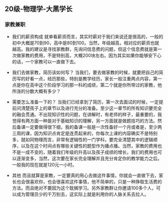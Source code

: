 ## 20级-物理学-大黑学长

### 家教兼职

* 我们的薪资构成
  就单看薪资而言，其实时薪对于我们来说还是很高的，一般的初中大概是70到90，高中是80到100。当然，年级越高，相对应的薪资也就越高。我的建议是寻找家教群，先询问信息费的问题，但这个信息费就是第一次做家教的费用，不是特别高，大概200块左右。因为其实如果你能够安下心的话，一个家教可以一直做下去。

* 我们去做家教，简历该如何写？
  当我们，要去做家教的时候，就要把自己的简历写的好看一点，经历那些，特别是教学经历，家长一般注重两点内容，第一点是你在高中这个阶段学习的那一科的成绩，第二个就是你所带过的家教，他所涨的分数大概有多少？

* 需要怎么准备一下的？
  当我们已经拿到了简历，第一次去面试的时候，一定提前问清楚孩子上的章节以及进行充分的准备。至少这一章节的所有知识要完全的融会贯通。不出现知识性的问题，在讲解时，有老师的样子，最重要的，我觉得有两方面一种是对于基础知识的理解，另一方面就是做题技巧的方法。然后备课一定要做得很下细，我的备课一般是一次性备好一个月或者是，至少两三周的课，因为知识点肯定是连贯起来的，你每次上课的内容确实不是特别多，就如同物理而言，非常有逻辑性的一门学科，要完全清楚其中的逻辑顺序，以及在这个时间点有哪些关键性的题型作为播点播。当然，家教的费用也不是一成不变的，随着我们年级的升高以及孩子成绩的增长，我们的费用也可以逐渐变多，当然，这次要在家长完全理解并且充分肯定你的教学能力之后。一般我的现在就是120元一小时。

* 其他
  而且就算是家教，一定要真的用心去做这件事情，你就会一直做下去，家长也会很喜欢你，也会很喜欢这件事情，他不简单的，只是一种挣取生活费的方法。而且绝对不要因为这个耽搁学习。另外家教群让你邀请100多个人，可以成为管理员少的千万别去，这实际上就是利用你的人脉关系去拉人。

